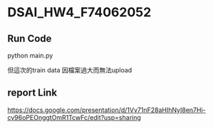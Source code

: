 # DSAI_HW4_F74062052

## Run Code
  python main.py
  
  但這次的train data 因檔案過大而無法upload
## report Link
  https://docs.google.com/presentation/d/1Vv71nF28aHIhNyI8en7Hj-cy96oPEOnggtOmR1TcwFc/edit?usp=sharing
